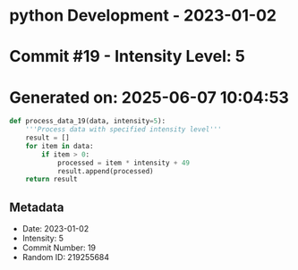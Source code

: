 ﻿# python Development - 2023-01-02
# Commit #19 - Intensity Level: 5
# Generated on: 2025-06-07 10:04:53
```python
def process_data_19(data, intensity=5):
    '''Process data with specified intensity level'''
    result = []
    for item in data:
        if item > 0:
            processed = item * intensity + 49
            result.append(processed)
    return result
```
## Metadata
- Date: 2023-01-02
- Intensity: 5
- Commit Number: 19
- Random ID: 219255684

